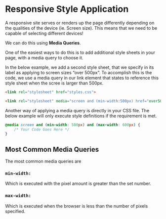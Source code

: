 # Responsive Style Application

A responsive site serves or renders up the page differently depending on the qualities of the device (ie. Screen size). This means that we need to be capable of selecting different devices!

We can do this using **Media Queries**. 

One of the easiest ways to do this is to add additional style sheets in your page, with a media query to choose it.

In the below example, we add a second style sheet, that we specify in its label as applying to screen sizes “over 500px”. To accomplish this is the code, we use a media query in our link element that states to reference this style sheet when the scree is larger than 500px.
```html
<link rel="stylesheet" href="styles.css">

<link rel="stylesheet" media="screen and (min-width:500px) href="over500.css">
```

Another way of applying a media query is directly in your CSS file. The below example will only execute style definitions if the requirement is met.

```css
@media screen and (min-width: 500px) and (max-width: 600px) {
	/* Your Code Goes Here */
}
```

## Most Common Media Queries
The most common media queries are

### `min-width: `
Which is executed with the pixel amount is greater than the set number.

### `max-width: `
Which is executed when the browser is less than the number of pixels specified. 